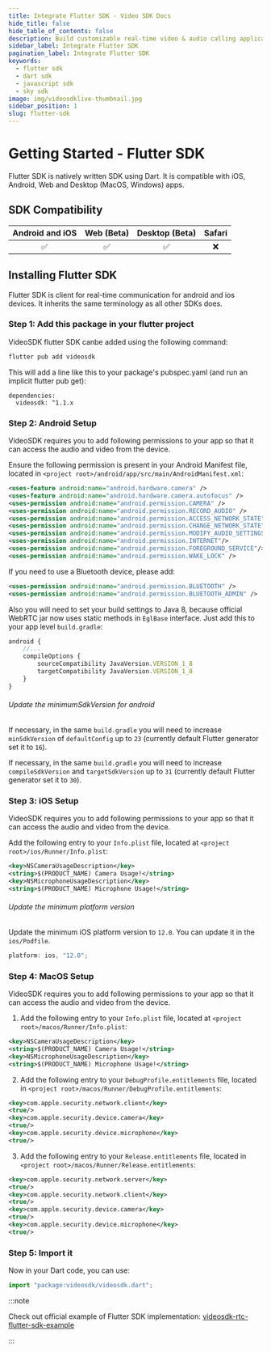 ```yaml
---
title: Integrate Flutter SDK - Video SDK Docs
hide_title: false
hide_table_of_contents: false
description: Build customizable real-time video & audio calling applications in Flutter SDK with Video SDK add live Video & Audio conferencing to your applications.
sidebar_label: Integrate Flutter SDK
pagination_label: Integrate Flutter SDK
keywords:
  - flutter sdk
  - dart sdk
  - javascript sdk
  - sky sdk
image: img/videosdklive-thumbnail.jpg
sidebar_position: 1
slug: flutter-sdk
---
```


# Getting Started - Flutter SDK

Flutter SDK is natively written SDK using Dart. It is compatible with iOS, Android, Web and Desktop (MacOS, Windows) apps.

## SDK Compatibility

| Android and iOS  | Web (Beta)           | Desktop (Beta) | Safari              | 
|------------------|----------------|---------------------------|---------------------|
| <center> :white_check_mark: </center>| <center> :white_check_mark: </center>| <center> :white_check_mark: </center> | <center> :x: </center>| 

## Installing Flutter SDK

Flutter SDK is client for real-time communication for android and ios devices. It inherits the same terminology as all other SDKs does.

### Step 1: Add this package in your flutter project

VideoSDK flutter SDK canbe added using the following command:

```bash
flutter pub add videosdk
```

This will add a line like this to your package's pubspec.yaml (and run an implicit flutter pub get):

```
dependencies:
  videosdk: ^1.1.x
```

### Step 2: Android Setup

VideoSDK requires you to add following permissions to your app so that it can access the audio and video from the device.

Ensure the following permission is present in your Android Manifest file, located in `<project root>/android/app/src/main/AndroidManifest.xml`:

```xml
<uses-feature android:name="android.hardware.camera" />
<uses-feature android:name="android.hardware.camera.autofocus" />
<uses-permission android:name="android.permission.CAMERA" />
<uses-permission android:name="android.permission.RECORD_AUDIO" />
<uses-permission android:name="android.permission.ACCESS_NETWORK_STATE" />
<uses-permission android:name="android.permission.CHANGE_NETWORK_STATE" />
<uses-permission android:name="android.permission.MODIFY_AUDIO_SETTINGS" />
<uses-permission android:name="android.permission.INTERNET"/>
<uses-permission android:name="android.permission.FOREGROUND_SERVICE"/>
<uses-permission android:name="android.permission.WAKE_LOCK" />
```

If you need to use a Bluetooth device, please add:

```xml
<uses-permission android:name="android.permission.BLUETOOTH" />
<uses-permission android:name="android.permission.BLUETOOTH_ADMIN" />
```

Also you will need to set your build settings to Java 8, because official WebRTC jar now uses static methods in `EglBase` interface. Just add this to your app level `build.gradle`:

```js
android {
    //...
    compileOptions {
        sourceCompatibility JavaVersion.VERSION_1_8
        targetCompatibility JavaVersion.VERSION_1_8
    }
}
```

###### Update the minimumSdkVersion for android

If necessary, in the same `build.gradle` you will need to increase `minSdkVersion` of `defaultConfig` up to `23` (currently default Flutter generator set it to `16`).

If necessary, in the same `build.gradle` you will need to increase `compileSdkVersion` and `targetSdkVersion` up to `31` (currently default Flutter generator set it to `30`).

### Step 3: iOS Setup

VideoSDK requires you to add following permissions to your app so that it can access the audio and video from the device.

Add the following entry to your `Info.plist` file, located at `<project root>/ios/Runner/Info.plist`:

```xml
<key>NSCameraUsageDescription</key>
<string>$(PRODUCT_NAME) Camera Usage!</string>
<key>NSMicrophoneUsageDescription</key>
<string>$(PRODUCT_NAME) Microphone Usage!</string>
```

###### Update the minimum platform version

Update the minimum iOS platform version to `12.0`. You can update it in the `ios/Podfile`.

```js title="Podfile"
platform: ios, "12.0";
```

### Step 4: MacOS Setup

VideoSDK requires you to add following permissions to your app so that it can access the audio and video from the device.

1. Add the following entry to your `Info.plist` file, located at `<project root>/macos/Runner/Info.plist`:

```xml
<key>NSCameraUsageDescription</key>
<string>$(PRODUCT_NAME) Camera Usage!</string>
<key>NSMicrophoneUsageDescription</key>
<string>$(PRODUCT_NAME) Microphone Usage!</string>
```

2. Add the following entry to your `DebugProfile.entitlements` file, located in `<project root>/macos/Runner/DebugProfile.entitlements`:

```xml
<key>com.apple.security.network.client</key>
<true/>
<key>com.apple.security.device.camera</key>
<true/>
<key>com.apple.security.device.microphone</key>
<true/>
```

3. Add the following entry to your `Release.entitlements` file, located in `<project root>/macos/Runner/Release.entitlements`:

```xml
<key>com.apple.security.network.server</key>
<true/>
<key>com.apple.security.network.client</key>
<true/>
<key>com.apple.security.device.camera</key>
<true/>
<key>com.apple.security.device.microphone</key>
<true/>
```

### Step 5: Import it

Now in your Dart code, you can use:

```js
import "package:videosdk/videosdk.dart";
```

:::note

Check out official example of Flutter SDK implementation: [videosdk-rtc-flutter-sdk-example](https://github.com/videosdk-live/videosdk-rtc-flutter-sdk-example)

:::
